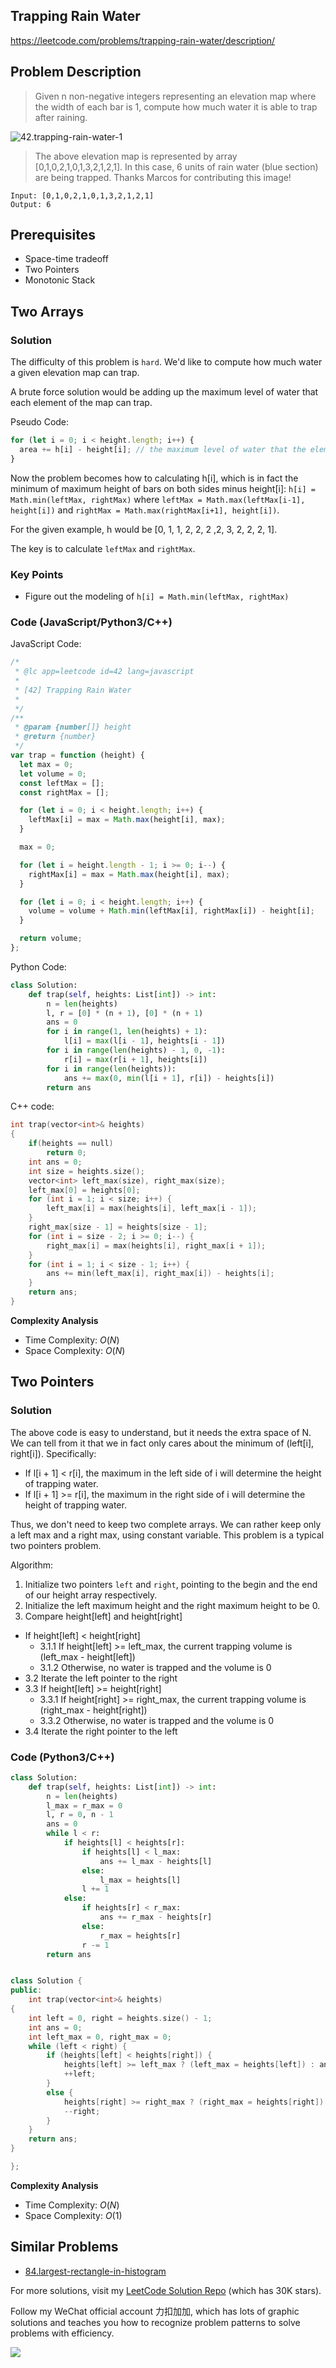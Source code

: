 ## Trapping Rain Water

https://leetcode.com/problems/trapping-rain-water/description/

## Problem Description

> Given n non-negative integers representing an elevation map where the width of each bar is 1, compute how much water it is able to trap after raining.

![42.trapping-rain-water-1](https://p.ipic.vip/f2gqbu.jpg)

> The above elevation map is represented by array [0,1,0,2,1,0,1,3,2,1,2,1]. In this case, 6 units of rain water (blue section) are being trapped. Thanks Marcos for contributing this image!

```
Input: [0,1,0,2,1,0,1,3,2,1,2,1]
Output: 6
```

## Prerequisites

- Space-time tradeoff
- Two Pointers
- Monotonic Stack

## Two Arrays

### Solution

The difficulty of this problem is `hard`.
We'd like to compute how much water a given elevation map can trap.

A brute force solution would be adding up the maximum level of water that each element of the map can trap.

Pseudo Code:

```js
for (let i = 0; i < height.length; i++) {
  area += h[i] - height[i]; // the maximum level of water that the element i can trap
}
```

Now the problem becomes how to calculating h[i], which is in fact the minimum of maximum height of bars on both sides minus height[i]:
`h[i] = Math.min(leftMax, rightMax)` where `leftMax = Math.max(leftMax[i-1], height[i])` and `rightMax = Math.max(rightMax[i+1], height[i])`.

For the given example, h would be [0, 1, 1, 2, 2, 2 ,2, 3, 2, 2, 2, 1].

The key is to calculate `leftMax` and `rightMax`.

### Key Points

- Figure out the modeling of `h[i] = Math.min(leftMax, rightMax)`

### Code (JavaScript/Python3/C++)

JavaScript Code:

```js
/*
 * @lc app=leetcode id=42 lang=javascript
 *
 * [42] Trapping Rain Water
 *
 */
/**
 * @param {number[]} height
 * @return {number}
 */
var trap = function (height) {
  let max = 0;
  let volume = 0;
  const leftMax = [];
  const rightMax = [];

  for (let i = 0; i < height.length; i++) {
    leftMax[i] = max = Math.max(height[i], max);
  }

  max = 0;

  for (let i = height.length - 1; i >= 0; i--) {
    rightMax[i] = max = Math.max(height[i], max);
  }

  for (let i = 0; i < height.length; i++) {
    volume = volume + Math.min(leftMax[i], rightMax[i]) - height[i];
  }

  return volume;
};
```

Python Code:

```python
class Solution:
    def trap(self, heights: List[int]) -> int:
        n = len(heights)
        l, r = [0] * (n + 1), [0] * (n + 1)
        ans = 0
        for i in range(1, len(heights) + 1):
            l[i] = max(l[i - 1], heights[i - 1])
        for i in range(len(heights) - 1, 0, -1):
            r[i] = max(r[i + 1], heights[i])
        for i in range(len(heights)):
            ans += max(0, min(l[i + 1], r[i]) - heights[i])
        return ans
```

C++ code:

```c++
int trap(vector<int>& heights)
{
	if(heights == null)
		return 0;
    int ans = 0;
    int size = heights.size();
    vector<int> left_max(size), right_max(size);
    left_max[0] = heights[0];
    for (int i = 1; i < size; i++) {
        left_max[i] = max(heights[i], left_max[i - 1]);
    }
    right_max[size - 1] = heights[size - 1];
    for (int i = size - 2; i >= 0; i--) {
        right_max[i] = max(heights[i], right_max[i + 1]);
    }
    for (int i = 1; i < size - 1; i++) {
        ans += min(left_max[i], right_max[i]) - heights[i];
    }
    return ans;
}

```

**Complexity Analysis**

- Time Complexity: $O(N)$
- Space Complexity: $O(N)$

## Two Pointers

### Solution

The above code is easy to understand, but it needs the extra space of N. We can tell from it that we in fact only cares about the minimum of (left[i], right[i]). Specifically:

- If l[i + 1] < r[i], the maximum in the left side of i will determine the height of trapping water.
- If l[i + 1] >= r[i], the maximum in the right side of i will determine the height of trapping water.

Thus, we don't need to keep two complete arrays. We can rather keep only a left max and a right max, using constant variable. This problem is a typical two pointers problem.

Algorithm:

1. Initialize two pointers `left` and `right`, pointing to the begin and the end of our height array respectively.
2. Initialize the left maximum height and the right maximum height to be 0.
3. Compare height[left] and height[right]

- If height[left] < height[right]
  - 3.1.1 If height[left] >= left_max, the current trapping volume is (left_max - height[left])
  - 3.1.2 Otherwise, no water is trapped and the volume is 0
- 3.2 Iterate the left pointer to the right
- 3.3 If height[left] >= height[right]
  - 3.3.1 If height[right] >= right_max, the current trapping volume is (right_max - height[right])
  - 3.3.2 Otherwise, no water is trapped and the volume is 0
- 3.4 Iterate the right pointer to the left

### Code (Python3/C++)

```python
class Solution:
    def trap(self, heights: List[int]) -> int:
        n = len(heights)
        l_max = r_max = 0
        l, r = 0, n - 1
        ans = 0
        while l < r:
            if heights[l] < heights[r]:
                if heights[l] < l_max:
                    ans += l_max - heights[l]
                else:
                    l_max = heights[l]
                l += 1
            else:
                if heights[r] < r_max:
                    ans += r_max - heights[r]
                else:
                    r_max = heights[r]
                r -= 1
        return ans
```

```c++

class Solution {
public:
    int trap(vector<int>& heights)
{
    int left = 0, right = heights.size() - 1;
    int ans = 0;
    int left_max = 0, right_max = 0;
    while (left < right) {
        if (heights[left] < heights[right]) {
            heights[left] >= left_max ? (left_max = heights[left]) : ans += (left_max - heights[left]);
            ++left;
        }
        else {
            heights[right] >= right_max ? (right_max = heights[right]) : ans += (right_max - heights[right]);
            --right;
        }
    }
    return ans;
}

};
```

**Complexity Analysis**

- Time Complexity: $O(N)$
- Space Complexity: $O(1)$

## Similar Problems

- [84.largest-rectangle-in-histogram](https://github.com/azl397985856/leetcode/blob/master/problems/84.largest-rectangle-in-histogram.md)

For more solutions, visit my [LeetCode Solution Repo](https://github.com/azl397985856/leetcode) (which has 30K stars).

Follow my WeChat official account 力扣加加, which has lots of graphic solutions and teaches you how to recognize problem patterns to solve problems with efficiency.

![](https://p.ipic.vip/w9d2t2.jpg)
